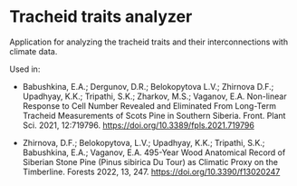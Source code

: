 # Tracheid traits analyzer
Application for analyzing the tracheid traits and their interconnections with climate data.

Used in:

* Babushkina, E.A.; Dergunov, D.R.; Belokopytova L.V.; Zhirnova D.F.; Upadhyay, K.K.; Tripathi, S.K.; Zharkov, M.S.; Vaganov, E.A. Non-linear Response to Cell Number Revealed and Eliminated From Long-Term Tracheid Measurements of Scots Pine in Southern Siberia. Front. Plant Sci. 2021, 12:719796. https://doi.org/10.3389/fpls.2021.719796

* Zhirnova, D.F.; Belokopytova, L.V.; Upadhyay, K.K.; Tripathi, S.K.; Babushkina, E.A.; Vaganov, E.A. 495-Year Wood Anatomical Record of Siberian Stone Pine (Pinus sibirica Du Tour) as Climatic Proxy on the Timberline. Forests 2022, 13, 247. https://doi.org/10.3390/f13020247